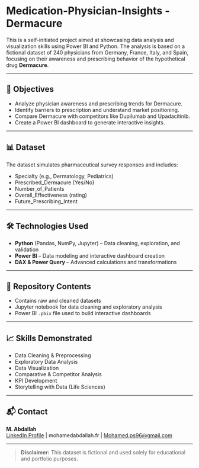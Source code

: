 # Medication-Physician-Insights - Dermacure

This is a self-initiated project aimed at showcasing data analysis and visualization skills using Power BI and Python. The analysis is based on a fictional dataset of 240 physicians from Germany, France, Italy, and Spain, focusing on their awareness and prescribing behavior of the hypothetical drug **Dermacure**.

---

## 🎯 Objectives

- Analyze physician awareness and prescribing trends for Dermacure.
- Identify barriers to prescription and understand market positioning.
- Compare Dermacure with competitors like Dupilumab and Upadacitinib.
- Create a Power BI dashboard to generate interactive insights.

---

## 📊 Dataset

The dataset simulates pharmaceutical survey responses and includes:

- Specialty (e.g., Dermatology, Pediatrics)
- Prescribed_Dermacure (Yes/No)
- Number_of_Patients
- Overall_Effectiveness (rating)
- Future_Prescribing_Intent

---

## 🛠️ Technologies Used

- **Python** (Pandas, NumPy, Jupyter) – Data cleaning, exploration, and validation
- **Power BI** – Data modeling and interactive dashboard creation
- **DAX & Power Query** – Advanced calculations and transformations

---

## 📂 Repository Contents

-  Contains raw and cleaned datasets
-  Jupyter notebook for data cleaning and exploratory analysis
-  Power BI `.pbix` file used to build interactive dashboards

---


## 📈 Skills Demonstrated

- Data Cleaning & Preprocessing
- Exploratory Data Analysis
- Data Visualization
- Comparative & Competitor Analysis
- KPI Development
- Storytelling with Data (Life Sciences)

---

## 📬 Contact

**M. Abdallah**  
[LinkedIn Profile](https://www.linkedin.com/in/mohamed-abdallah-paris/) | mohamedabdallah.fr | Mohamed.ps96@gmail.com

---

> **Disclaimer:** This dataset is fictional and used solely for educational and portfolio purposes.

